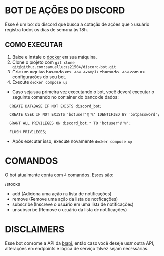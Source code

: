 # BOT DE AÇÕES DO DISCORD

Esse é um bot do discord que busca a cotação de ações que o usuário registra todos os dias de semana às 18h.

## COMO EXECUTAR

1. Baixe e instale o [docker](https://www.docker.com/) em sua máquina.
2. Clone o projeto com `git clone git@github.com:samuellucas21504/discord-bot.git`
3. Crie um arquivo baseado em `.env.example` chamado `.env` com as configurações do seu bot.
4. Execute `docker compose up`
  - Caso seja sua primeira vez executando o bot, você deverá executar o seguinte comando no container do banco de dados:
  ```
    CREATE DATABASE IF NOT EXISTS discord_bot;
    
    CREATE USER IF NOT EXISTS 'botuser'@'%' IDENTIFIED BY 'botpassword';
    
    GRANT ALL PRIVILEGES ON discord_bot.* TO 'botuser'@'%';
    
    FLUSH PRIVILEGES;
  ```
  - Após executar isso, execute novamente `docker compose up`

# COMANDOS

O bot atualmente conta com 4 comandos. Esses são:

/stocks
  - add (Adiciona uma ação na lista de notificações)
  - remove (Remove uma ação da lista de notificações)
  - subscribe (Inscreve o usuário em uma lista de notificações)
  - unsubscribe (Remove o usuário da lista de notificações)

# DISCLAIMERS

Esse bot consome a API da [brapi](https://brapi.dev/), então caso você deseje usar outra API, alterações em endpoints e lógica de serviço talvez sejam necessárias.
